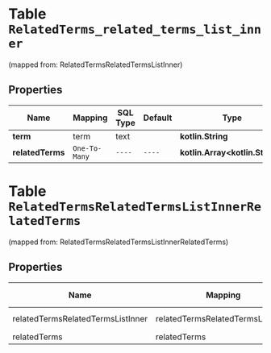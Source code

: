 
# Table `RelatedTerms_related_terms_list_inner`
(mapped from: RelatedTermsRelatedTermsListInner)

## Properties
Name | Mapping | SQL Type | Default | Type | Description | Notes
---- | ------- | -------- | ------- | ---- | ----------- | -----
**term** | term | text |  | **kotlin.String** |  |  [optional]
**relatedTerms** | `One-To-Many` | `----` | `----`  | **kotlin.Array&lt;kotlin.String&gt;** |  |  [optional]



# **Table `RelatedTermsRelatedTermsListInnerRelatedTerms`**
(mapped from: RelatedTermsRelatedTermsListInnerRelatedTerms)

## Properties
Name | Mapping | SQL Type | Default | Type | Description | Notes
---- | ------- | -------- | ------- | ---- | ----------- | -----
relatedTermsRelatedTermsListInner | relatedTermsRelatedTermsListInner | long | | kotlin.Long | Primary Key | *one*
relatedTerms | relatedTerms | text | | kotlin.String | Foreign Key | *many*



